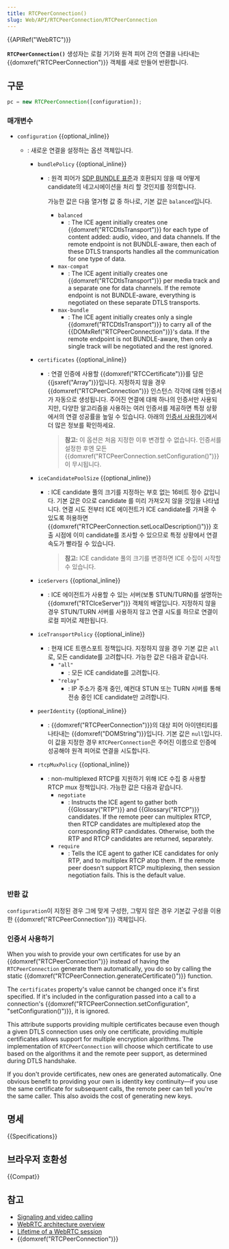 ```yaml
---
title: RTCPeerConnection()
slug: Web/API/RTCPeerConnection/RTCPeerConnection
---
```


{{APIRef("WebRTC")}}

**`RTCPeerConnection()`** 생성자는 로컬 기기와 원격 피어 간의 연결을 나타내는 {{domxref("RTCPeerConnection")}} 객체를 새로 만들어 반환합니다.

## 구문

```js
pc = new RTCPeerConnection([configuration]);
```

### 매개변수

- `configuration` {{optional_inline}}

  - : 새로운 연결을 설정하는 옵션 객체입니다.

    - `bundlePolicy` {{optional_inline}}

      - : 원격 피어가 [SDP BUNDLE 표준](https://webrtcstandards.info/sdp-bundle/)과 호환되지 않을 때 어떻게 candidate의 네고시에이션을 처리 할 것인지를 정의합니다.

        가능한 값은 다음 열거형 값 중 하나로, 기본 값은 `balanced`입니다.

        - `balanced`
          - : The ICE agent initially creates one {{domxref("RTCDtlsTransport")}}
            for each type of content added: audio, video, and data channels.
            If the remote endpoint is not BUNDLE-aware,
            then each of these DTLS transports handles all the communication for one type of data.
        - `max-compat`
          - : The ICE agent initially creates one {{domxref("RTCDtlsTransport")}} per media track
            and a separate one for data channels.
            If the remote endpoint is not BUNDLE-aware,
            everything is negotiated on these separate DTLS transports.
        - `max-bundle`
          - : The ICE agent initially creates only a single {{domxref("RTCDtlsTransport")}}
            to carry all of the {{DOMxRef("RTCPeerConnection")}}'s data.
            If the remote endpoint is not BUNDLE-aware,
            then only a single track will be negotiated and the rest ignored.

    - `certificates` {{optional_inline}}

      - : 연결 인증에 사용할 {{domxref("RTCCertificate")}}를 담은 {{jsxref("Array")}}입니다. 지정하지 않을 경우 {{domxref("RTCPeerConnection")}} 인스턴스 각각에 대해 인증서가 자동으로 생성됩니다. 주어진 연결에 대해 하나의 인증서만 사용되지만, 다양한 알고리즘을 사용하는 여러 인증서를 제공하면 특정 상황에서의 연결 성공률을 높일 수 있습니다. 아래의 [인증서 사용하기](#인증서_사용하기)에서 더 많은 정보를 확인하세요.

        > **참고:** 이 옵션은 처음 지정한 이후 변경할 수 없습니다. 인증서를 설정한 후엔 모든 {{domxref("RTCPeerConnection.setConfiguration()")}}이 무시됩니다.

    - `iceCandidatePoolSize` {{optional_inline}}

      - : ICE candidate 풀의 크기를 지정하는 부호 없는 16비트 정수 값입니다. 기본 값은 0으로 candidate 를 미리 가져오지 않을 것임을 나타냅니다. 연결 시도 전부터 ICE 에이전트가 ICE candidate를 가져올 수 있도록 허용하면 {{domxref("RTCPeerConnection.setLocalDescription()")}} 호출 시점에 이미 candidate를 조사할 수 있으므로 특정 상황에서 연결 속도가 빨라질 수 있습니다.

        > **참고:** ICE candidate 풀의 크기를 변경하면 ICE 수집이 시작할 수 있습니다.

    - `iceServers` {{optional_inline}}
      - : ICE 에이전트가 사용할 수 있는 서버(보통 STUN/TURN)를 설명하는 {{domxref("RTCIceServer")}} 객체의 배열입니다. 지정하지 않을 경우 STUN/TURN 서버를 사용하지 않고 연결 시도를 하므로 연결이 로컬 피어로 제한됩니다.
    - `iceTransportPolicy` {{optional_inline}}
      - : 현재 ICE 트랜스포트 정책입니다. 지정하지 않을 경우 기본 값은 `all`로, 모든 candidate를 고려합니다. 가능한 값은 다음과 같습니다.
        - `"all"`
          - : 모든 ICE candidate를 고려합니다.
        - `"relay"`
          - : IP 주소가 중개 중인, 예컨대 STUN 또는 TURN 서버를 통해 전송 중인 ICE candidate만 고려합니다.
    - `peerIdentity` {{optional_inline}}
      - : {{domxref("RTCPeerConnection")}}의 대상 피어 아이덴티티를 나타내는 {{domxref("DOMString")}}입니다. 기본 값은 `null`입니다. 이 값을 지정한 경우 `RTCPeerConnection`은 주어진 이름으로 인증에 성공해야 원격 피어로 연결을 시도합니다.
    - `rtcpMuxPolicy` {{optional_inline}}
      - : non-multiplexed RTCP를 지원하기 위해 ICE 수집 중 사용할 RTCP mux 정책입니다. 가능한 값은 다음과 같습니다.
        - `negotiate`
          - : Instructs the ICE agent to gather both {{Glossary("RTP")}} and {{Glossary("RTCP")}} candidates.
            If the remote peer can multiplex RTCP,
            then RTCP candidates are multiplexed atop the corresponding RTP candidates.
            Otherwise, both the RTP and RTCP candidates are returned, separately.
        - `require`
          - : Tells the ICE agent to gather ICE candidates for only RTP,
            and to multiplex RTCP atop them.
            If the remote peer doesn't support RTCP multiplexing,
            then session negotiation fails.
            This is the default value.

### 반환 값

`configuration`이 지정된 경우 그에 맞게 구성한, 그렇지 않은 경우 기본값 구성을 이용한 {{domxref("RTCPeerConnection")}} 객체입니다.

### 인증서 사용하기

When you wish to provide your own certificates for use by an
{{domxref("RTCPeerConnection")}} instead of having the `RTCPeerConnection`
generate them automatically, you do so by calling the static
{{domxref("RTCPeerConnection.generateCertificate()")}} function.

The `certificates` property's value cannot be changed once it's first
specified. If it's included in the configuration passed into a call to a connection's
{{domxref("RTCPeerConnection.setConfiguration", "setConfiguration()")}}, it is ignored.

This attribute supports providing multiple certificates because even though a given
DTLS connection uses only one certificate, providing multiple certificates allows
support for multiple encryption algorithms. The implementation of
`RTCPeerConnection` will choose which certificate to use based on the
algorithms it and the remote peer support, as determined during DTLS handshake.

If you don't provide certificates, new ones are generated automatically. One obvious
benefit to providing your own is identity key continuity—if you use the same certificate
for subsequent calls, the remote peer can tell you're the same caller. This also avoids
the cost of generating new keys.

## 명세

{{Specifications}}

## 브라우저 호환성

{{Compat}}

## 참고

- [Signaling and video calling](/ko/docs/Web/API/WebRTC_API/Signaling_and_video_calling)
- [WebRTC architecture overview](/ko/docs/Web/API/WebRTC_API/Architecture)
- [Lifetime of a WebRTC session](/ko/docs/Web/API/WebRTC_API/Session_lifetime)
- {{domxref("RTCPeerConnection")}}
